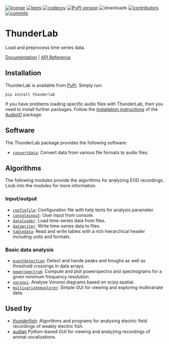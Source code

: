 [![license](https://img.shields.io/pypi/l/thunderlab.svg)](https://github.com/bendalab/thunderlab/blob/master/LICENSE)
[![tests](https://github.com/bendalab/thunderlab/workflows/tests/badge.svg?dummy=42)](https://github.com/bendalab/thunderlab/actions)
[![codecov](https://bendalab.github.io/thunderlab/coverage.svg?dummy=42)](https://bendalab.github.io/thunderlab/cover)
[![PyPI version](https://img.shields.io/pypi/v/thunderlab.svg)](https://pypi.python.org/pypi/thunderlab/)
![downloads](https://img.shields.io/pypi/dm/thunderlab.svg)
[![contributors](https://img.shields.io/github/contributors/bendalab/thunderlab)](https://github.com/bendalab/thunderlab/graphs/contributors)
[![commits](https://img.shields.io/github/commit-activity/m/bendalab/thunderlab)](https://github.com/bendalab/thunderlab/pulse)
<!--
![python](https://img.shields.io/pypi/pyversions/thunderlab.svg)
![issues open](https://img.shields.io/github/issues/bendalab/thunderlab.svg)
![issues closed](https://img.shields.io/github/issues-closed/bendalab/thunderlab.svg)
![pullrequests open](https://img.shields.io/github/issues-pr/bendalab/thunderlab.svg)
![pullrequests closed](https://img.shields.io/github/issues-pr-closed/bendalab/thunderlab.svg)
-->

# ThunderLab

Load and preprocess time series data.

[Documentation](https://bendalab.github.io/thunderlab/) |
[API Reference](https://bendalab.github.io/thunderlab/api/)


## Installation

ThunderLab is available from
[PyPi](https://pypi.org/project/thunderlab/). Simply run:
```
pip install thunderlab
```

If you have problems loading specific audio files with ThunderLab,
then you need to install further packages. Follow the [installation
instructions](https://bendalab.github.io/audioio/installation/) of the
[AudioIO](https://bendalab.github.io/audioio/) package.


## Software

The ThunderLab package provides the following software:

- [`convertdata`](https://bendalab.github.io/thunderlab/api/convertdata/): Convert data from various file formats to audio files.



## Algorithms

The following modules provide the algorithms for analyzing EOD recordings.
Look into the modules for more information.

### Input/output

- [`configfile`](https://bendalab.github.io/thunderfish/api/configfile.html): Configuration file with help texts for analysis parameter.
- [`consoleinput`](https://bendalab.github.io/thunderfish/api/consoleinput.html): User input from console.
- [`dataloader`](https://bendalab.github.io/thunderfish/api/dataloader.html): Load time-series data from files.
- [`datawriter`](https://bendalab.github.io/thunderfish/api/datawriter.html): Write time-series data to files.
- [`tabledata`](https://bendalab.github.io/thunderfish/api/tabledata.html): Read and write tables with a rich hierarchical header including units and formats.

### Basic data analysis

- [`eventdetection`](https://bendalab.github.io/thunderfish/api/eventdetection.html): Detect and hande peaks and troughs as well as threshold crossings in data arrays.
- [`powerspectrum`](https://bendalab.github.io/thunderfish/api/powerspectrum.html): Compute and plot powerspectra and spectrograms for a given minimum frequency resolution.
- [`voronoi`](https://bendalab.github.io/thunderfish/api/voronoi.html): Analyse Voronoi diagrams based on scipy.spatial.
- [`multivariateexplorer`](https://bendalab.github.io/thunderfish/api/multivariateexplorer.html): Simple GUI for viewing and exploring multivariate data.


## Used by

- [thunderfish](https://github.com/bendalab/thunderfish): Algorithms and programs for analysing electric field recordings of weakly electric fish.
- [audian](https://github.com/bendalab/audian) Python-based GUI for
viewing and analyzing recordings of animal vocalizations.